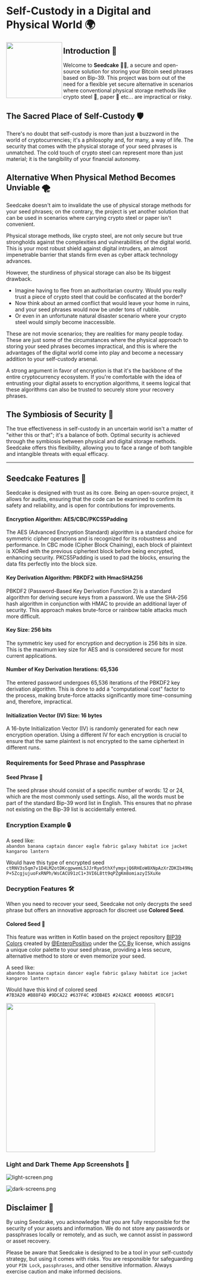# Self-Custody in a Digital and Physical World 🌍

<img src="libraries/design/src/main/res/mipmap-xxxhdpi/ic_launcher.webp" align="left" width="150" />

## Introduction 📖

Welcome to <strong>Seedcake</strong> 🌱🍰, a secure and open-source solution for storing your Bitcoin seed phrases based on Bip-39. This project was born out of the need for a flexible yet secure alternative in scenarios where conventional physical storage methods like crypto steel 🤘, paper 🧻 etc... are impractical or risky.
<br clear="left"/>

## The Sacred Place of Self-Custody 🛡️

There's no doubt that self-custody is more than just a buzzword in the world of cryptocurrencies; it's a philosophy and, for many, a way of life. The security that comes with the physical storage of your seed phrases is unmatched. The cold touch of crypto steel can represent more than just material; it is the tangibility of your financial autonomy.

## Alternative When Physical Method Becomes Unviable 🌪️

Seedcake doesn't aim to invalidate the use of physical storage methods for your seed phrases; on the contrary, the project is yet another solution that can be used in scenarios where carrying crypto steel or paper isn't convenient.

Physical storage methods, like crypto steel, are not only secure but true strongholds against the complexities and vulnerabilities of the digital world. This is your most robust shield against digital intruders, an almost impenetrable barrier that stands firm even as cyber attack technology advances.

However, the sturdiness of physical storage can also be its biggest drawback.
- Imagine having to flee from an authoritarian country. Would you really trust a piece of crypto steel that could be confiscated at the border?
- Now think about an armed conflict that would leave your home in ruins, and your seed phrases would now be under tons of rubble.
- Or even in an unfortunate natural disaster scenario where your crypto steel would simply become inaccessible.

These are not movie scenarios; they are realities for many people today. These are just some of the circumstances where the physical approach to storing your seed phrases becomes impractical, and this is where the advantages of the digital world come into play and become a necessary addition to your self-custody arsenal.

A strong argument in favor of encryption is that it's the backbone of the entire cryptocurrency ecosystem. If you're comfortable with the idea of entrusting your digital assets to encryption algorithms, it seems logical that these algorithms can also be trusted to securely store your recovery phrases.

## The Symbiosis of Security 🔄

The true effectiveness in self-custody in an uncertain world isn't a matter of "either this or that"; it's a balance of both. Optimal security is achieved through the symbiosis between physical and digital storage methods. Seedcake offers this flexibility, allowing you to face a range of both tangible and intangible threats with equal efficacy.
  
---
## Seedcake Features 🌟

Seedcake is designed with trust as its core. Being an open-source project, it allows for audits, ensuring that the code can be examined to confirm its safety and reliability, and is open for contributions for improvements.

#### Encryption Algorithm: AES/CBC/PKCS5Padding

The AES (Advanced Encryption Standard) algorithm is a standard choice for symmetric cipher operations and is recognized for its robustness and performance. In CBC mode (Cipher Block Chaining), each block of plaintext is XORed with the previous ciphertext block before being encrypted, enhancing security. PKCS5Padding is used to pad the blocks, ensuring the data fits perfectly into the block size.

#### Key Derivation Algorithm: PBKDF2 with HmacSHA256

PBKDF2 (Password-Based Key Derivation Function 2) is a standard algorithm for deriving secure keys from a password. We use the SHA-256 hash algorithm in conjunction with HMAC to provide an additional layer of security. This approach makes brute-force or rainbow table attacks much more difficult.

#### Key Size: 256 bits

The symmetric key used for encryption and decryption is 256 bits in size. This is the maximum key size for AES and is considered secure for most current applications.

#### Number of Key Derivation Iterations: 65,536

The entered password undergoes 65,536 iterations of the PBKDF2 key derivation algorithm. This is done to add a "computational cost" factor to the process, making brute-force attacks significantly more time-consuming and, therefore, impractical.

#### Initialization Vector (IV) Size: 16 bytes

A 16-byte Initialization Vector (IV) is randomly generated for each new encryption operation. Using a different IV for each encryption is crucial to ensure that the same plaintext is not encrypted to the same ciphertext in different runs.

### Requirements for Seed Phrase and Passphrase

#### Seed Phrase 🌱

The seed phrase should consist of a specific number of words: 12 or 24, which are the most commonly used settings. Also, all the words must be part of the standard Bip-39 word list in English. This ensures that no phrase not existing on the Bip-39 list is accidentally entered.

### Encryption Example 🔒

A seed like:  
`abandon banana captain dancer eagle fabric galaxy habitat ice jacket kangaroo lantern`

Would have this type of encrypted seed `ctRNV3s5qm7v1D4LM2otDKcgpwemLSJJrRye5thXfymgxjQ6RHEoW8XNpAzXrZDKIb49NqP+5ZcgjujuoFxRNPh/WsCACU91zC1+3VI6L8tt9qPZgKm8omiazyI5XuXe`

### Decryption Features 🛠️

When you need to recover your seed, Seedcake not only decrypts the seed phrase but offers an innovative approach for discreet use **Colored Seed**.

#### Colored Seed 🌈

This feature was written in Kotlin based on the project repository [BIP39 Colors](https://github.com/enteropositivo/bip39colors) created by [@EnteroPositivo](https://twitter.com/EnteroPositivo) under the [CC By](https://github.com/EnteroPositivo/bip39Colors/blob/main/LICENSE.md) license, which assigns a unique color palette to your seed phrase, providing a less secure, alternative method to store or even memorize your seed.

A seed like:  
`abandon banana captain dancer eagle fabric galaxy habitat ice jacket kangaroo lantern`

Would have this kind of colored seed  
`#7B3A20 #B88F4D #9DCA22 #637F4C #3DB4E5 #242ACE #000065 #E0C6F1`

<img src="sources/colored-seed.jpg" width="400" />

### Light and Dark Theme App Screenshots 🎨

![light-screen.png](sources/light-screen.png)

![dark-screens.png](sources/dark-screens.png)

## Disclaimer 🛑

By using Seedcake, you acknowledge that you are fully responsible for the security of your assets and information. We do not store any passwords or passphrases locally or remotely, and as such, we cannot assist in password or asset recovery.

Please be aware that Seedcake is designed to be a tool in your self-custody strategy, but using it comes with risks. You are responsible for safeguarding your `PIN Lock`, `passphrases`, and other sensitive information. Always exercise caution and make informed decisions.
